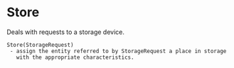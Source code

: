 #  Store

Deals with requests to a storage device. 

    Store(StorageRequest)
     - assign the entity referred to by StorageRequest a place in storage
       with the appropriate characteristics. 